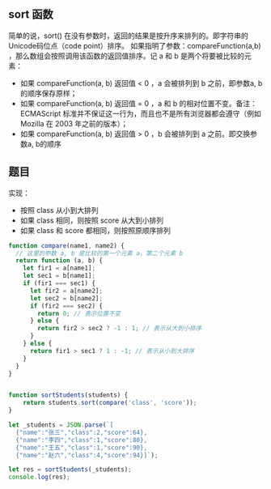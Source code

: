 ## sort 函数

简单的说，sort() 在没有参数时，返回的结果是按升序来排列的。即字符串的Unicode码位点（code point）排序。 
如果指明了参数：compareFunction(a,b) ，那么数组会按照调用该函数的返回值排序。记 a 和 b 是两个将要被比较的元素：
- 如果 compareFunction(a, b) 返回值 < 0 ，a 会被排列到 b 之前，即参数a, b的顺序保存原样；
- 如果 compareFunction(a, b) 返回值 = 0 ，a 和 b 的相对位置不变。备注： ECMAScript 标准并不保证这一行为，而且也不是所有浏览器都会遵守（例如 Mozilla 在 2003 年之前的版本）；
- 如果 compareFunction(a, b) 返回值 > 0 ，b 会被排列到 a 之前。即交换参数a, b的顺序

## 题目
实现：
 * 按照 class 从小到大排列
 * 如果 class 相同，则按照 score 从大到小排列
 * 如果 class 和 score 都相同，则按照原顺序排列
```js
function compare(name1, name2) {
  // 这里的参数 a, b 是比较的第一个元素 a，第二个元素 b
  return function (a, b) {
    let fir1 = a[name1];
    let sec1 = b[name1];
    if (fir1 === sec1) {
      let fir2 = a[name2];
      let sec2 = b[name2];
      if (fir2 === sec2) {
        return 0; // 表示位置不变
      } else {
        return fir2 > sec2 ? -1 : 1; // 表示从大到小排序 
      }
    } else {
      return fir1 > sec1 ? 1 : -1; // 表示从小到大排序
    }
  }
}


function sortStudents(students) {
	return students.sort(compare('class', 'score'));
}

let _students = JSON.parse(`[
  {"name":"张三","class":2,"score":64},
  {"name":"李四","class":1,"score":80},
  {"name":"王五","class":1,"score":90},
  {"name":"赵六","class":4,"score":94}]`);

let res = sortStudents(_students);
console.log(res);
```